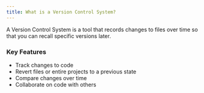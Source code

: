 ```yaml
---
title: What is a Version Control System?
---
```


A Version Control System is a tool that records changes to files over time so that you can recall specific versions later.

### Key Features

- Track changes to code
- Revert files or entire projects to a previous state
- Compare changes over time
- Collaborate on code with others
